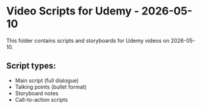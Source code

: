 # Video Scripts for Udemy - 2026-05-10

This folder contains scripts and storyboards for Udemy videos on 2026-05-10.

## Script types:
- Main script (full dialogue)
- Talking points (bullet format)
- Storyboard notes
- Call-to-action scripts
